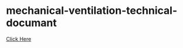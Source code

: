 # mechanical-ventilation-technical-documant
[Click Here](https://codepen.io/abdullahyayar/full/dyJVjwQ)
